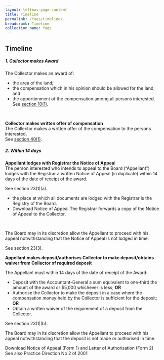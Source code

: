```yaml
---
layout: leftnav-page-content
title: Timeline
permalink: /faqs/timeline/
breadcrumb: Timeline
collection_name: faqs
---
```


Timeline
---
##### **1. Collector makes Award**
The Collector makes an award of:
 * the area of the land;
 * the compensation which in his opinion should be allowed for the land; and
 * the apportionment of the compensation among all persons interested.
See [section 10(1)](https://sso.agc.gov.sg/Act/LAA1966?ProvIds=pr10-#pr10-).
<br>
  
**Collector makes written offer of compensation**
<br>
The Collector makes a written offer of the compensation to the persons interested.
<br>
See [section 40(1)](https://sso.agc.gov.sg/Act/LAA1966?ProvIds=pr40-#pr40-). 
<br>
##### 2. Within 14 days
**Appellant lodges with Registrar the Notice of Appeal**
<br>
The person interested who intends to appeal to the Board (“Appellant”) lodges with the Registrar a written Notice of Appeal (in duplicate) within 14 days of the date of receipt of the award.
<br> 

See section 23(1)(a). 
* the place at which all documents are lodged with the Registrar is the Registry of the Board.
* Download Notice of Appeal
The Registrar forwards a copy of the Notice of Appeal to the Collector. 
<br>

The Board may in its discretion allow the Appellant to proceed with his appeal notwithstanding that the Notice of Appeal is not lodged in time. 

See section 23(3). 

**Appellant makes deposit/authorises Collector to make deposit/obtains waiver from Collector of required deposit**
<br>
  
The Appellant must within 14 days of the date of receipt of the Award:
* Deposit with the Accountant-General a sum equivalent to one-third the amount of the award or $5,000 whichever is less;
                                               **OR**
* Authorise the Collector to make the deposit in a case where the compensation money held by the Collector is sufficient for the deposit;
                                                **OR**
* Obtain a written waiver of the requirement of a deposit from the Collector.

See section 23(1)(b).

The Board may in its discretion allow the Appellant to proceed with his appeal notwithstanding that the deposit is not made or authorised in time.

 

Download Notice of Appeal (Form 1) and Letter of Authorisation (Form 2)
See also Practice Direction No 2 of 2001
